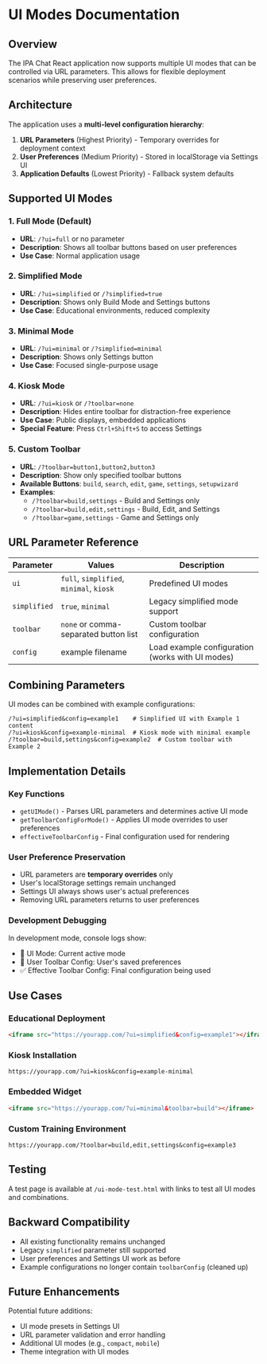 # UI Modes Documentation

## Overview

The IPA Chat React application now supports multiple UI modes that can be controlled via URL parameters. This allows for flexible deployment scenarios while preserving user preferences.

## Architecture

The application uses a **multi-level configuration hierarchy**:

1. **URL Parameters** (Highest Priority) - Temporary overrides for deployment context
2. **User Preferences** (Medium Priority) - Stored in localStorage via Settings UI  
3. **Application Defaults** (Lowest Priority) - Fallback system defaults

## Supported UI Modes

### 1. Full Mode (Default)
- **URL**: `/?ui=full` or no parameter
- **Description**: Shows all toolbar buttons based on user preferences
- **Use Case**: Normal application usage

### 2. Simplified Mode
- **URL**: `/?ui=simplified` or `/?simplified=true`
- **Description**: Shows only Build Mode and Settings buttons
- **Use Case**: Educational environments, reduced complexity

### 3. Minimal Mode
- **URL**: `/?ui=minimal` or `/?simplified=minimal`
- **Description**: Shows only Settings button
- **Use Case**: Focused single-purpose usage

### 4. Kiosk Mode
- **URL**: `/?ui=kiosk` or `/?toolbar=none`
- **Description**: Hides entire toolbar for distraction-free experience
- **Use Case**: Public displays, embedded applications
- **Special Feature**: Press `Ctrl+Shift+S` to access Settings

### 5. Custom Toolbar
- **URL**: `/?toolbar=button1,button2,button3`
- **Description**: Show only specified toolbar buttons
- **Available Buttons**: `build`, `search`, `edit`, `game`, `settings`, `setupwizard`
- **Examples**:
  - `/?toolbar=build,settings` - Build and Settings only
  - `/?toolbar=build,edit,settings` - Build, Edit, and Settings
  - `/?toolbar=game,settings` - Game and Settings only

## URL Parameter Reference

| Parameter | Values | Description |
|-----------|--------|-------------|
| `ui` | `full`, `simplified`, `minimal`, `kiosk` | Predefined UI modes |
| `simplified` | `true`, `minimal` | Legacy simplified mode support |
| `toolbar` | `none` or comma-separated button list | Custom toolbar configuration |
| `config` | example filename | Load example configuration (works with UI modes) |

## Combining Parameters

UI modes can be combined with example configurations:

```
/?ui=simplified&config=example1    # Simplified UI with Example 1 content
/?ui=kiosk&config=example-minimal  # Kiosk mode with minimal example
/?toolbar=build,settings&config=example2  # Custom toolbar with Example 2
```

## Implementation Details

### Key Functions

- `getUIMode()` - Parses URL parameters and determines active UI mode
- `getToolbarConfigForMode()` - Applies UI mode overrides to user preferences
- `effectiveToolbarConfig` - Final configuration used for rendering

### User Preference Preservation

- URL parameters are **temporary overrides** only
- User's localStorage settings remain unchanged
- Settings UI always shows user's actual preferences
- Removing URL parameters returns to user preferences

### Development Debugging

In development mode, console logs show:
- 🎨 UI Mode: Current active mode
- 🔧 User Toolbar Config: User's saved preferences  
- ✅ Effective Toolbar Config: Final configuration being used

## Use Cases

### Educational Deployment
```html
<iframe src="https://yourapp.com/?ui=simplified&config=example1"></iframe>
```

### Kiosk Installation
```
https://yourapp.com/?ui=kiosk&config=example-minimal
```

### Embedded Widget
```html
<iframe src="https://yourapp.com/?ui=minimal&toolbar=build"></iframe>
```

### Custom Training Environment
```
https://yourapp.com/?toolbar=build,edit,settings&config=example3
```

## Testing

A test page is available at `/ui-mode-test.html` with links to test all UI modes and combinations.

## Backward Compatibility

- All existing functionality remains unchanged
- Legacy `simplified` parameter still supported
- User preferences and Settings UI work as before
- Example configurations no longer contain `toolbarConfig` (cleaned up)

## Future Enhancements

Potential future additions:
- UI mode presets in Settings UI
- URL parameter validation and error handling
- Additional UI modes (e.g., `compact`, `mobile`)
- Theme integration with UI modes
